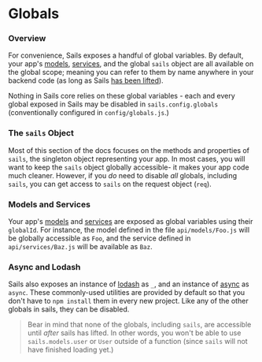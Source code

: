 # Globals
### Overview

For convenience, Sails exposes a handful of global variables.  By default, your app's [models](http://beta.sailsjs.org/#/documentation/reference/Models), [services](http://beta.sailsjs.org/#/documentation/reference/Services), and the global `sails` object are all available on the global scope; meaning you can refer to them by name anywhere in your backend code (as long as Sails [has been lifted](https://github.com/balderdashy/sails/tree/master/lib/app)).

Nothing in Sails core relies on these global variables - each and every global exposed in Sails may be disabled in `sails.config.globals` (conventionally configured in `config/globals.js`.)


### The `sails` Object
Most of this section of the docs focuses on the methods and properties of `sails`, the singleton object representing your app.  In most cases, you will want to keep the `sails` object globally accessible- it makes your app code much cleaner.  However, if you _do_ need to disable _all_ globals, including `sails`, you can get access to `sails` on the request object (`req`).

### Models and Services
Your app's [models](http://beta.sailsjs.org/#/documentation/reference/Models) and [services](http://beta.sailsjs.org/#/documentation/reference/Services) are exposed as global variables using their `globalId`.  For instance, the model defined in the file `api/models/Foo.js` will be globally accessible as `Foo`, and the service defined in `api/services/Baz.js` will be available as `Baz`.

### Async and Lodash
Sails also exposes an instance of [lodash](http://lodash.com) as `_`, and an instance of [async](https://github.com/caolan/async) as `async`.  These commonly-used utilities are provided by default so that you don't have to `npm install` them in every new project.  Like any of the other globals in sails, they can be disabled.


> Bear in mind that none of the globals, including `sails`, are accessible until _after_ sails has lifted.  In other words, you won't be able to use `sails.models.user` or `User` outside of a function (since `sails` will not have finished loading yet.)



<docmeta name="uniqueID" value="Globals668238">
<docmeta name="displayName" value="Globals">

